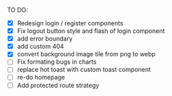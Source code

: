 TO DO:
- [x] Redesign login / register components
- [x] Fix logout button style and flash of login component
- [x] add error boundary
- [x] add custom 404
- [x] convert background image tile from png to webp
- [ ] Fix formating bugs in charts
- [ ] replace hot toast with custom toast component
- [ ] re-do homepage
- [ ] Add protected route strategy